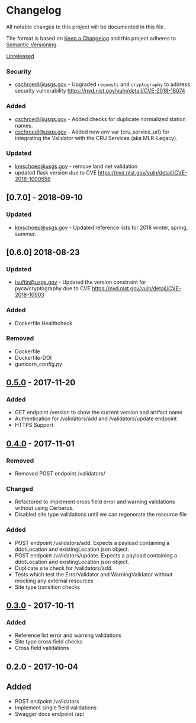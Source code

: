 # Changelog
All notable changes to this project will be documented in this file.

The format is based on [Keep a Changelog](http://keepachangelog.com/en/1.0.0/)
and this project adheres to [Semantic Versioning](http://semver.org/spec/v2.0.0.html).

[Unreleased]

### Security
- cschroedl@usgs.gov - Upgraded `requests` and `cryptography` to address security vulnerability https://nvd.nist.gov/vuln/detail/CVE-2018-18074

### Added
- cschroedl@usgs.gov - Added checks for duplicate normalized station names.
- cschroedl@usgs.gov - Added new env var (cru_service_url) for integrating the Validator with the CRU Services (aka MLR-Legacy). 

### Updated
- kmschoep@usgs.gov - remove land net validation
- updated flask version due to CVE https://nvd.nist.gov/vuln/detail/CVE-2018-1000656

## [0.7.0] - 2018-09-10
### Updated
- kmschoep@usgs.gov - Updated reference lists for 2018 winter, spring, summer.

## [0.6.0] 2018-08-23
### Updated
- isuftin@usgs.gov - Updated the version constraint for pyca/cryptography due to
CVE https://nvd.nist.gov/vuln/detail/CVE-2018-10903

### Added
- Dockerfile Healthcheck

### Removed
- Dockerfile
- Dockerfile-DOI
- gunicorn_config.py

## [0.5.0] - 2017-11-20
### Added
- GET endpoint /version to show the current version and artifact name
- Authentication for /validators/add and /validators/update endpoint
- HTTPS Support

## [0.4.0] - 2017-11-01
### Removed
- Removed POST endpoint /validators/

### Changed
- Refactored to implement cross field error and warning validations without using Cerberus.
- Disabled site type validations until we can regenerate the resource file

### Added
- POST endpoint /validators/add. Expects a payload containing a ddotLocation and existingLocation json object.
- POST endpoint /validators/update. Expects a payload containing a ddotLocation and existingLocation json object.
- Duplicate site check for /validators/add.
- Tests which test the ErrorValidator and WarningValidator without mocking any external resources
- Site type transition checks


## [0.3.0] - 2017-10-11

### Added
- Reference list error and warning validations
- Site type cross field checks
- Cross field validations

## 0.2.0 - 2017-10-04

## Added
- POST endpoint /validators
- Implement single field validations
- Swagger docs endpoint /api

[Unreleased]: https://github.com/USGS-CIDA/MLR-Validator/compare/MLR-Validator-0.5.0...master
[0.5.0]: https://github.com/USGS-CIDA/MLR-Validator/compare/MLR-Validator-0.4.0...MLR-Validator-0.5.0
[0.4.0]: https://github.com/USGS-CIDA/MLR-Validator/compare/MLR-Validator-0.3.0...MLR-Validator-0.4.0
[0.3.0]: https://github.com/USGS-CIDA/MLR-Validator/compare/MLR-Validator-0.2.0...MLR-Validator-0.3.0
